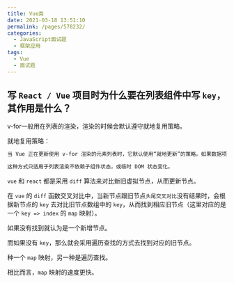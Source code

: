 ```yaml
---
title: Vue类
date: 2021-03-18 13:51:10
permalink: /pages/578232/
categories:
  - JavaScript面试题
  - 框架应用
tags:
  - Vue
  - 面试题
---
```


## 写 `React / Vue` 项目时为什么要在列表组件中写 `key`，其作用是什么？

v-for一般用在列表的渲染，渲染的时候会默认遵守就地复用策略。

就地复用策略：

```html
当 Vue 正在更新使用 v-for 渲染的元素列表时，它默认使用“就地更新”的策略。如果数据项的顺序被改变，Vue 将不会移动 DOM 元素来匹配数据项的顺序，而是就地更新每个元素，并且确保它们在每个索引位置正确渲染。

这种方式只适用于列表渲染不依赖子组件状态，或临时 DOM 状态变化。
```

`vue` 和 `react` 都是采用 `diff` 算法来对比新旧虚拟节点，从而更新节点。

在 `vue` 的 `diff` 函数交叉对比中，当新节点跟旧节点`头尾交叉对比`没有结果时，会根据新节点的 `key` 去对比旧节点数组中的 `key`，从而找到相应旧节点（这里对应的是一个 `key => index` 的 `map` 映射）。

如果没有找到就认为是一个新增节点。

而如果没有 `key`，那么就会采用遍历查找的方式去找到对应的旧节点。

种一个 `map` 映射，另一种是遍历查找。

相比而言，`map` 映射的速度更快。